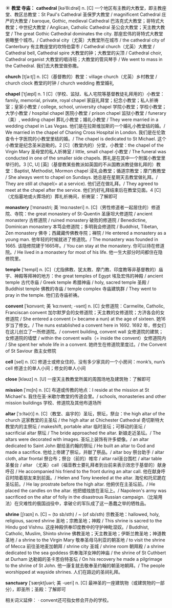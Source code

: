 ☀ <span class="category">**教堂 寺庙：**</span>
<span class="vocabulary">**cathedral**</span> [kəˈθi:drəl]
<span class="definition">n. [C] 一个地区有主教的大教堂，即主教座堂、教区总教堂：</span>St Paul's Cathedral 圣保罗大教堂 / magnificent Cathedral 庄严的大教堂 / baroque, Gothic, medieval Cathedral 巴洛克式大教堂；哥特式大教堂；中世纪大教堂 / Anglican, Catholic Cathedral 圣公会大教堂；天主教大教堂 / The great Gothic Cathedral dominates the city. 那座宏伟的哥特式大教堂俯瞰整个城市。/ Cathedral city（尤英）大教堂所在城市 / the cathedral city of Canterbury 有主教座堂的坎特伯雷市 / Cathedral church（尤英）大教堂 / Cathedral bell, Cathedral spire 大教堂的钟；大教堂的尖顶 / Cathedral choir, Cathedral organist 大教堂的唱诗班；大教堂的管风琴手 / We went to mass in the Cathedral. 我们去大教堂做弥撒。

<span class="vocabulary">**church**</span> [tʃə:tʃ] 
<span class="definition">n. [C]（基督教的）教堂：</span>village church（尤英）乡村教堂 / church clock 教堂的时钟 / church wedding 教堂婚礼
           
<span class="vocabulary">**chapel**</span> [ˈtʃæpl]
<span class="definition">n. 1 [C]（学校、监狱、私人宅院等基督教徒礼拜用的）小教堂：</span>family, memorial, private, royal chapel 家庭礼拜堂；纪念小教堂；私人祈祷室；皇家小教堂 / college, school, university chapel 学院小教堂；学校小教堂；大学小教堂 / hospital chapel 医院小教堂 / prison chapel 监狱小教堂 / funerary（美）, wedding chapel 葬礼小教堂；婚礼小教堂 / They were married in a wedding chapel in Las Vegas. 他们是在拉斯维加斯的一个婚礼小教堂结的婚。/ We married in the chapel of Charing Cross Hospital in London. 我们是在伦敦查令十字医院的小教堂里结的婚。/ The chapel is dedicated to St Michael. 这个小教堂是纪念圣米迦勒的。<span class="definition">2 [C]（教堂内的）分堂，小教堂：</span>the chapel of the Virgin Mary 圣母堂的私人祈祷室 / little, small chapel 小教堂 / The funeral was conducted in one of the smaller side chapels. 葬礼是在其中一个附属小教堂里举行的。<span class="definition">3 [C, U] [英]（基督教某些教派如英国的不从国教派教徒做礼拜的）教堂：</span>Baptist, Methodist, Mormon chapel 浸礼会教堂；循道宗教堂；摩门教教堂 / She always went to chapel on Sundays. 她总是在星期天去教堂做礼拜。/ They are still at chapel(= at a service). 他们还在做礼拜。/ They agreed to meet at the chapel after the service. 他们约好礼拜结束后在教堂见面。4 [C]（尤指墓地或火葬场的）葬礼祈祷间，祈祷室：</span>了解即可
           
<span class="vocabulary">**monastery**</span> [ˈmɒnəstri; 美 ˈmɑ:nəsteri]
<span class="definition">n. [C]（男性修道者一起居住的）修道院、寺院：</span>the great monastery of St-Quentin 圣康坦大修道院 / ancient monastery 古修道院 / ruined monastery 破败的修道院 / Benedictine, Dominican monastery 本笃会修道院；多明我会修道院 / Buddhist, Tibetan, Zen monastery 佛寺；西藏藏传佛教寺院；禅院 / He entered a monastery as a young man. 他年轻的时候就进了修道院。/ The monastery was founded in 1665. 该隐修院建于1665年。/ You can stay at the monastery. 你可以待在修道院。/ He lived in a monastery for most of his life. 他一生大部分时间都住在隐修院里。

<span class="vocabulary">**temple**</span> ['templ] 
<span class="definition">n. [C]（尤指佛教、犹太教、摩门教、印度教等非基督教的）庙宇、神殿等拜神的地方：</span>the great temples of Egypt 埃及宏伟的神殿 / ancient temple 古代寺庙 / Greek temple 希腊神庙 / holy, sacred temple 圣殿 / Buddhist temple 佛教的寺庙 / temple complex 寺庙建筑群 / They went to pray in the temple. 他们去寺庙祈祷。
           
<span class="vocabulary">**convent**</span> [ˈkɒnvənt; 美 ˈkɑ:nvent; -vənt]
<span class="definition">n. [C] 女修道院：</span>Carmelite, Catholic, Franciscan convent 加尔默罗会的女修道院；天主教的女修道院；方济各会的女修道院 / She entered a convent (= became a nun) at the age of sixteen. 她16岁当了修女。/ The nuns established a convent here in 1692. 1692 年，修女们在这儿创立了一所修道院。/ convent building, convent wall 女修道院的建筑；女修道院的墙壁 / within the convent walls（= inside the convent）女修道院内 / She spent her whole life in a convent. 她终生在修道院里度过。/ the Convent of St Saviour 救主女修院

<span class="vocabulary">**cell**</span> [sel] 
<span class="definition">n. [C] 修道士或修女住的，没有多少家具的一个小房间：</span>monk’s, nun’s cell 修道士的单人小间；修女的单人小间

<span class="vocabulary">**close**</span> [kləʊz] 
<span class="definition">n. [U] 一座天主教教堂所属的周围场地及建筑物：</span>了解即可
           
<span class="vocabulary">**mission**</span> [ˈmɪʃn]
<span class="definition">n. [C] 布道或传教的地点：</span>I reside at the mission at St Michael's. 我住在圣·米歇尔教堂的传道会里。/ schools, monasteries and other mission buildings 学校、修道院及其他布道场所
           
<span class="vocabulary">**altar**</span> [ˈɔ:ltə(r)]
<span class="definition">n. [C]（教堂、庙宇的）圣坛，祭坛，祭台：</span>the high altar of the church 这家教堂的主圣坛 / the high altar at Chichester Cathedral 奇切斯特大教堂内的主祭坛 / makeshift, portable altar 临时圣坛；可移动的圣坛 / sacrificial altar 祭坛 / The bride approached the altar. 新娘走近圣坛。/ The altars were decorated with images. 圣坛上装饰有许多塑像。/ an altar dedicated to Saint John 献给圣约翰的祭坛 / He built an altar to God and made a sacrifice. 他给上帝建了祭坛，并献了祭品。/ altar boy 祭台助手 / altar cloth, altar frontal 祭台布；祭台（前的）帷帘 / altar rail圣台围栏 / altar table 圣餐台 / altar （尤美）call（福音教士要礼拜者到台前来表示效忠于基督的）献身呼召 / He accompanied his friend to the front during an altar call. 他在献身呼召时陪着朋友来到前面。/ Helen and Tony kneeled at the altar. 海伦和托尼跪在圣坛前。/ He lay prostrate before the high altar. 他俯伏在主圣坛前。/ He placed the candles on the altar. 他把蜡烛放在圣坛上。/ Napoleon's army was sacrificed on the altar of folly in the disastrous Russian campaign.（比喻用法）在灾难性的俄国战役中，拿破仑的军队成了这一愚蠢之举的牺牲品。
 
<span class="vocabulary">**shrine**</span> [ʃraɪn]
<span class="definition">n. [C] ~ (to sb/sth) / ~ (of sb/sth) 宗教圣地：</span>hallowed, holy, religious, sacred shrine 圣地；宗教圣地；神殿 / This shrine is sacred to the Hindu god Vishnu. 这座神殿供奉印度教中的守护神毗湿奴。/ Buddhist, Catholic, Muslim, Shinto shrine 佛教圣地；天主教圣地；伊斯兰教圣地；神道教圣地 / a shrine to the Virgin Mary 敬奉圣母马利亚的朝圣地 / to visit the shrine of Mecca 前往圣地麦加朝拜 / shrine city 圣城 / shrine room 朝拜殿 / a shrine dedicated to the sea goddess 供奉海洋女神的神庙 / the shrine of St Cuthbert at Durham 达勒姆的圣卡思伯特圣坛 / On his recovery he made a pilgrimage to the shrine of St John. 他一康复就去敬奉圣约翰的朝圣地朝拜。/ The people worshipped at wayside shrines. 人们在路边的圣祠礼拜。
           
<span class="vocabulary">**sanctuary**</span> [ˈsæŋktʃuəri; 美 -ueri]
<span class="definition">n. [C] 最神圣的一座建筑物（或建筑物的一部分），即圣所；圣殿：</span>了解即可

相关词义延伸：
· convent还可指女修会开办的学校。